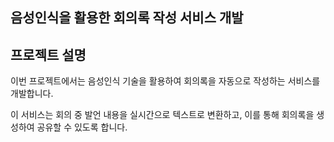 ## 음성인식을 활용한 회의록 작성 서비스 개발

## 프로젝트 설명
이번 프로젝트에서는 음성인식 기술을 활용하여 회의록을 자동으로 작성하는 서비스를 개발합니다.

이 서비스는 회의 중 발언 내용을 실시간으로 텍스트로 변환하고, 이를 통해 회의록을 생성하여 공유할 수 있도록 합니다.
